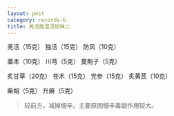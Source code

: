 ```yaml
---
layout: post
category: records-b
title: 羌活胜湿汤加味二
---
```


羌活（15克） 独活（15克） 防风（10克）

藁本（10克） 川芎（5克）  蔓荆子（5克）

炙甘草（20克） 苍术（15克） 党参（15克） 炙黄芪（10克）

柴胡（5克） 升麻（5克） 

> 较前方，减掉细辛。主要原因细辛毒副作用较大。